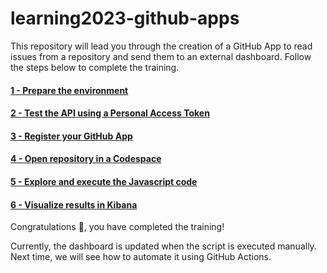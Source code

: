 # learning2023-github-apps

  This repository will lead you through the creation of a GitHub App to read issues from a repository and send them to an external dashboard.
  Follow the steps below to complete the training.

  #### [1 - Prepare the environment](training/1_PREPARATION.md)

  #### [2 - Test the API using a Personal Access Token](training/2_PERSONAL_ACCESS_TOKEN.md)

  #### [3 - Register your GitHub App](training/3_GITHUB_APP.md)

  #### [4 - Open repository in a Codespace](training/4_CODESPACE.md)

  #### [5 - Explore and execute the Javascript code](training/5_JAVASCRIPT.md)

  #### [6 - Visualize results in Kibana](training/6_KIBANA.md)

  Congratulations 🎉, you have completed the training!

  Currently, the dashboard is updated when the script is executed manually.
  Next time, we will see how to automate it using GitHub Actions.
